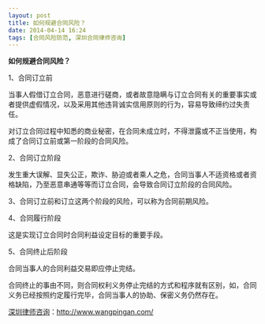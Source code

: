 ```yaml
---
layout: post
title: 如何规避合同风险？
date: 2014-04-14 16:24
tags: [合同风险防范, 深圳合同律师咨询]
---
```

<strong>如何规避合同风险？</strong>

1、合同订立前

当事人假借订立合同，恶意进行磋商，或者故意隐瞒与订立合同有关的重要事实或者提供虚假情况，以及采用其他违背诚实信用原则的行为，容易导致缔约过失责任。

对订立合同过程中知悉的商业秘密，在合同未成立时，不得泄露或不正当使用，构成了合同订立前或第一阶段的合同风险。

2、合同订立阶段

发生重大误解、显失公正，欺诈、胁迫或者乘人之危，合同当事人不适资格或者资格缺陷，乃至恶意串通等等而订立合同，会导致合同订立阶段的合同风险。

3、合同订立前和订立这两个阶段的风险，可以称为合同前期风险。

4、合同履行阶段

这是实现订立合同时合同利益设定目标的重要手段。

5、合同终止后阶段

合同当事人的合同利益交易即应停止完结。

合同终止的事由不同，则合同权利义务停止完结的方式和程序就有区别，如，合同义务已经按照约定履行完毕，合同当事人的协助、保密义务仍然存在。


<a href="http://www.wangpingan.com/">深圳律师咨询</a>：<a href="http://www.wangpingan.com/">http://www.wangpingan.com/</a>

